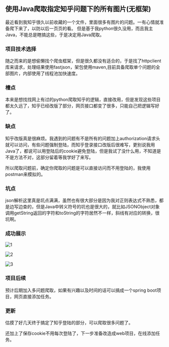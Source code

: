 ## 使用Java爬取指定知乎问题下的所有图片(无框架)

最近看到我知乎很久以前收藏的一个文件，里面很多有图片的问题。一有心情就准备爬下来了，以防以后一页页的看。
但是基于我python很久没用，而且我主Java，不能总是瞎搞这些，于是决定用Java爬取。

### 项目技术选择
随之而来的是想偷懒找个爬虫框架，但是很久都没有适合的，于是找了httpclient库来请求，处理结果使用fastjson，架包使用maven,目前具备爬取单个问题的全部图片，内部使用了线程池加快速度。

### 槽点

本来是想找找网上有过的python爬取知乎的逻辑，直接改用，但是发现这些项目都太久远了，知乎已经改版了部分，网页接口都变了很多，只能自己把逻辑写好了。

### 缺点

知乎改版真是很麻烦。我遇到的问题有不是所有的问题加上authorization请求头就可以访问，有些问题强制登陆，而知乎登录接口改版后很难写，更别说我用Java了，都说可以用登陆后的cookie避免登陆，但是我试了没什么用，不知道是不是方法不对，这部分留着等我学好了来写。

所以爬取问题前，确定你爬取的问题是可以直接访问而不用登陆的，我使用postman来模拟的。

### 坑点

json解析这里真是坑点满满，虽然也有很大部分是因为我对正则表达式不熟悉，都是边写边查的，但是Java中转义符号的坑也是很大的，就比如JSONObject对象调用getString返回的字符和toString的字符居然不一样，斜线有对应的转换，很坑啊。

### 成功展示
![1](https://raw.githubusercontent.com/Neocou/Zhihu-Picture-Crawler/master/pic/1.png)

![2](https://raw.githubusercontent.com/Neocou/Zhihu-Picture-Crawler/master/pic/2.png)

![3](https://raw.githubusercontent.com/Neocou/Zhihu-Picture-Crawler/master/pic/3.png)

### 项目后续
预计后期加入多问题爬取，如果有兴趣以及时间的话可以搞成一个spring boot项目，网页直接添加任务。


### 更新

估摸了好几天终于搞定了知乎登陆的部分，可以爬取很多问题了。

还加上了保存cookie不用每次登陆了，下一步准备改造成web项目，在线添加任务。